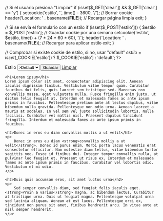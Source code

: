 
// Si el usuario presiona "Limpiar"
if (isset($_GET['clear']) && $_GET['clear'] == 'y') {
    setcookie('estilo', '', time() - 3600, '/'); // Borrar cookie
    header('Location: ' . basename(__FILE__)); // Recargar página limpia
    exit;
}

// Si se envía el formulario con un estilo
if (isset($_POST['estilo'])) {
    $estilo = $_POST['estilo'];
    // Guardar cookie por una semana
    setcookie('estilo', $estilo, time() + (7 * 24 * 60 * 60), '/');
    header('Location: ' . basename(__FILE__)); // Recargar para aplicar estilo
    exit;
}

// Comprobar si existe cookie de estilo, si no, usar "default"
$estilo = isset($_COOKIE['estilo']) ? $_COOKIE['estilo'] : 'default';
?>
<!DOCTYPE html>
<html lang="es">
<head>
    <meta charset="UTF-8">
    <meta name="viewport" content="width=device-width, initial-scale=1.0">
    <title>Ejercicio 3.3.1</title>
    <link rel="stylesheet" href="<?php echo htmlspecialchars($estilo); ?>.css">
</head>
<body>
    <form action="" method="post">
        <label for="estilo">Estilo</label>
        <select name="estilo">
            <option value="default" <?php if($estilo == 'default') echo 'selected'; ?>>Default</option>
            <option value="oscuro" <?php if($estilo == 'oscuro') echo 'selected'; ?>>Oscuro</option>
            <option value="claro" <?php if($estilo == 'claro') echo 'selected'; ?>>Claro</option>
            <option value="matrix" <?php if($estilo == 'matrix') echo 'selected'; ?>>Matrix</option>
        </select>
        <button type="submit">Guardar</button>
        <a href="?clear=y">Limpiar</a>
    </form>

    <h1>Lorem ipsum</h1>
    Lorem ipsum dolor sit amet, consectetur adipiscing elit. Aenean iaculis dignissim finibus. Vestibulum vitae tempor quam. Curabitur faucibus dui felis, quis laoreet sem tristique sed. Maecenas non convallis massa, eget vulputate nulla. Fusce fringilla enim justo, ut dictum felis feugiat at. Interdum et malesuada fames ac ante ipsum primis in faucibus. Pellentesque pretium ante at lectus dapibus, vitae bibendum nulla gravida. Pellentesque non odio urna. Aenean laoreet a mauris at sodales. In vel sem vel justo sollicitudin lobortis. Nulla facilisi. Curabitur vel mattis nisl. Praesent dapibus tincidunt fringilla. Interdum et malesuada fames ac ante ipsum primis in faucibus.

    <h2>Donec in eros eu diam convallis mollis a ut velit</h2>
    <p>
        Donec in eros eu diam <strong>convallis mollis a ut velit</strong>. Donec id purus enim. Morbi porta lacus venenatis erat consectetur efficitur. Nam molestie diam tellus, vitae bibendum tortor sagittis nec. Fusce id finibus dui. Integer tempor convallis nulla, at pulvinar leo feugiat et. Praesent ut risus ex. Interdum et malesuada fames ac ante ipsum primis in faucibus. Curabitur vel lobortis odio. Vestibulum et mi odio.
    </p>

    <h2>Duis quis accumsan eros, sit amet luctus urna</h2>
    <p>
        Sed semper convallis diam, sed feugiat felis iaculis eget. <strong>Proin a varius</strong> magna, ac bibendum lectus. Curabitur at tristique urna. Duis ut feugiat magna. Pellentesque volutpat urna sed lacinia aliquam. Aenean at est lacus. Pellentesque orci ex, tincidunt non purus sit amet, finibus hendrerit arcu. In vitae ante et nisl semper hendrerit.
    </p>
</body>
